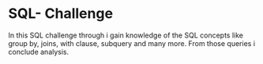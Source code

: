 # SQL- Challenge
In this SQL challenge through i gain knowledge of the SQL concepts like group by, joins, with clause, subquery and many more. From those queries i conclude analysis.
